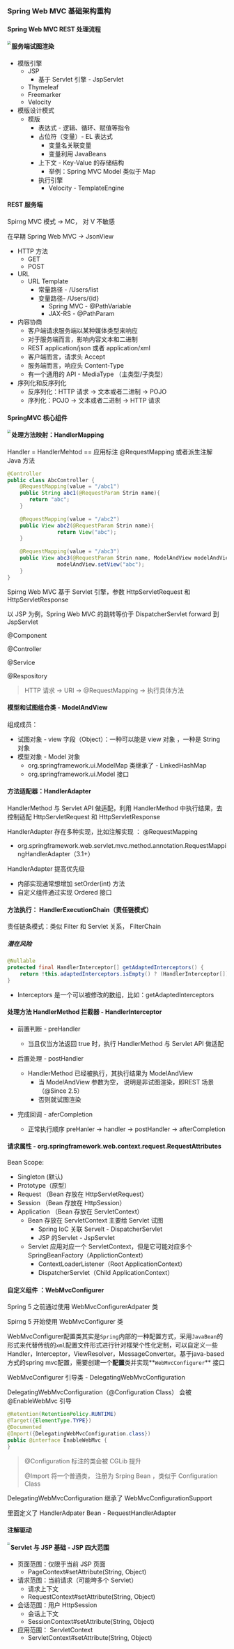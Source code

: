 

### Spring Web MVC 基础架构重构

#### Spring Web MVC REST 处理流程

<img src="https://tva1.sinaimg.cn/large/008eGmZEly1gpezhkx70rj31oo0l6dta.jpg" style="zoom:50%;" align="left"/>



#### 服务端试图渲染

- 模版引擎
  - JSP 
    -  基于 Servlet 引擎 - JspServlet
  - Thymeleaf
  - Freemarker
  - Velocity
- 模版设计模式
  - 模版
    - 表达式 - 逻辑、循环、赋值等指令
    - 占位符（变量）- EL 表达式
      - 变量名关联变量
      - 变量利用 JavaBeans
    - 上下文 - Key-Value 的存储结构
      - 举例：Spring MVC Model  类似于 Map
    - 执行引擎
      - Velocity - TemplateEngine



#### REST 服务端

Spirng MVC  模式 -> MC， 对 V 不敏感

在早期 Spring Web MVC -> JsonView

- HTTP 方法
  - GET
  - POST
- URL
  - URL Template
    - 常量路径 - /Users/list
    - 变量路径- /Users/{id}
      - Spring MVC - @PathVariable
      - JAX-RS - @PathParam
- 内容协商
  - 客户端请求服务端以某种媒体类型来响应
  - 对于服务端而言，影响内容文本和二进制
  - REST application/json 或者 application/xml
  - 客户端而言，请求头 Accept
  - 服务端而言，响应头 Content-Type
  - 有一个通用的 API -  MediaType （主类型/子类型）
- 序列化和反序列化
  - 反序列化：HTTP 请求 -> 文本或者二进制 -> POJO
  - 序列化：POJO -> 文本或者二进制 -> HTTP 请求



#### SpringMVC 核心组件

<img src="https://tva1.sinaimg.cn/large/008eGmZEly1gpevv9dme4j31620s4h3s.jpg" style="zoom:50%;" align="left"/>



#### 处理方法映射：HandlerMapping

Handler = HandlerMehtod  == 应用标注 @RequestMapping 或者派生注解 Java 方法

```java
@Controller
public class AbcController {
    @RequestMapping(value = "/abc1")
    public String abc1(@RequestParam Strin name){
       return "abc";
    }
  
    @RequestMapping(value = "/abc2")
    public View abc2(@RequestParam Strin name){
 				return View("abc");
    }
  
  	@RequestMapping(value = "/abc3")
    public View abc3(@RequestParam Strin name, ModelAndView modelAndView){
				modelAndView.setView("abc");
    }
}
```



Spirng Web MVC 基于 Servlet 引擎，参数 HttpServletRequest 和 HttpServletResponse

以 JSP 为例，Spring Web MVC 的跳转等价于 DispatcherServlet forward 到 JspServlet

@Component

@Controller

@Service

@Respository

> HTTP 请求 -> URI -> @RequestMapping -> 执行具体方法



#### 模型和试图组合类 - ModelAndView

组成成员：

- 试图对象 - view 字段（Object）：一种可以能是 view 对象 ，一种是 String 对象
- 模型对象 - Model 对象
  - org.springframework.ui.ModelMap 类继承了 -  LinkedHashMap
  - org.springframework.ui.Model 接口



#### 方法适配器：HandlerAdapter

HandlerMethod 与 Servlet API 做适配，利用 HandlerMethod 中执行结果，去控制适配 HttpServletRequest 和 HttpServletResponse

HandlerAdapter 存在多种实现，比如注解实现 ： @RequestMapping

- org.springframework.web.servlet.mvc.method.annotation.RequestMappingHandlerAdapter（3.1+）



HandlerAdapter 提高优先级

- 内部实现通常想增加 setOrder(int) 方法
- 自定义组件通过实现 Ordered 接口



#### 方法执行： HandlerExecutionChain（责任链模式）

责任链条模式：类似 Filter 和 Servlet 关系， FilterChain

#####  潜在风险

``` java
@Nullable
protected final HandlerInterceptor[] getAdaptedInterceptors() {
  	return !this.adaptedInterceptors.isEmpty() ? (HandlerInterceptor[])this.adaptedInterceptors.toArray(new HandlerInterceptor[0]) : null;
}
```

- Interceptors 是一个可以被修改的数组，比如：getAdaptedInterceptors



#### 处理方法 HandlerMethod 拦截器 - HandlerInterceptor

- 前置判断 - preHandler

  - 当且仅当方法返回 true 时，执行 HandlerMethod 与 Servlet API 做适配

- 后置处理 - postHandler

  - HandlerMethod 已经被执行，其执行结果为 ModelAndView
    - 当 ModelAndView 参数为空， 说明是非试图渲染，即REST 场景（@Since 2.5）
    - 否则就试图渲染

- 完成回调 - aferCompletion

  - 正常执行顺序 preHanler -> handler -> postHandler -> afterCompletion

    

#### 请求属性 - org.springframework.web.context.request.RequestAttributes

Bean Scope:

- Singleton (默认)
- Prototype（原型）
- Request （Bean 存放在 HttpServletRequest）
- Session （Bean 存放在 HttpSession）
- Application （Bean 存放在 ServletContext）
  - Bean 存放在 ServletContext 主要给 Servlet 试图
    - Spring IoC 关联 Servelt - DispatcherServlet
    - JSP 的Servlet - JspServlet
  - Servlet 应用对应一个 ServletContext，但是它可能对应多个 SpringBeanFactory（ApplictionContext）
    - ContextLoaderListener（Root ApplicationContext）
    - DispatcherServlet（Child ApplicationContext）



#### 自定义组件 ：WebMvcConfigurer

Spring 5 之前通过使用 WebMvcConfigurerAdpater 类

Spirng 5 开始使用 WebMvcConfigurer 类

WebMvcConfigurer配置类其实是`Spring`内部的一种配置方式，采用`JavaBean`的形式来代替传统的`xml`配置文件形式进行针对框架个性化定制，可以自定义一些Handler，Interceptor，ViewResolver，MessageConverter。基于java-based方式的spring mvc配置，需要创建一个**配置**类并实现**`WebMvcConfigurer`** 接口



WebMvcConfigurer 引导类 - DelegatingWebMvcConfiguration

DelegatingWebMvcConfiguration（@Configuration Class） 会被 @EnableWebMvc 引导

```java
@Retention(RetentionPolicy.RUNTIME)
@Target({ElementType.TYPE})
@Documented
@Import({DelegatingWebMvcConfiguration.class})
public @interface EnableWebMvc {
}
```

> @Configuration 标注的类会被 CGLib 提升
>
> @Import 将一个普通类， 注册为 Srping Bean ，类似于 Configuration Class



DelegatingWebMvcConfiguration 继承了 WebMvcConfigurationSupport

里面定义了 HandlerAdpater Bean - RequestHandlerAdapter

 

#### 注解驱动

<img src="https://tva1.sinaimg.cn/large/008eGmZEly1gpeyehc6zsj30vk0u0qum.jpg" align="left" style="zoom:40%;" />



#### Servlet 与 JSP 基础 - JSP 四大范围

- 页面范围：仅限于当前 JSP 页面
  - PageContext#setAttribute(String,  Object)
- 请求范围：当前请求（可能垮多个 Servlet）
  - 请求上下文
  - RequestContext#setAttribute(String,  Object)
- 会话范围：用户 HttpSession
  - 会话上下文
  - SessionContext#setAttribute(String,  Object)
- 应用范围： ServletContext
  - ServletContext#setAttribute(String,  Object)





